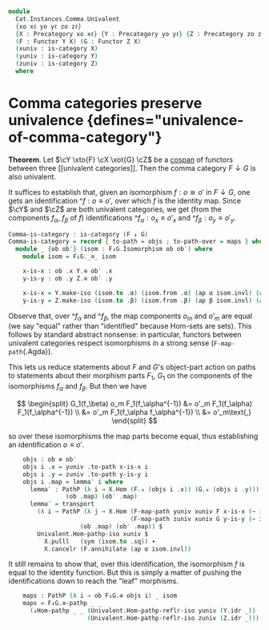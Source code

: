 <!--
```agda
open import Cat.Instances.Comma
open import Cat.Functor.Base
open import Cat.Prelude

import Cat.Functor.Reasoning as Func
import Cat.Reasoning
```
-->

```agda
module
  Cat.Instances.Comma.Univalent
  {xo xℓ yo yℓ zo zℓ}
  {X : Precategory xo xℓ} {Y : Precategory yo yℓ} {Z : Precategory zo zℓ}
  (F : Functor Y X) (G : Functor Z X)
  (xuniv : is-category X)
  (yuniv : is-category Y)
  (zuniv : is-category Z)
  where
```

<!--
```agda
private
  module X = Cat.Reasoning X
  module Y = Cat.Reasoning Y
  module Z = Cat.Reasoning Z
  module F = Func F
  module G = Func G
  module F↓G = Cat.Reasoning (F ↓ G)

open ↓Obj
open ↓Hom
```
-->

# Comma categories preserve univalence {defines="univalence-of-comma-category"}

**Theorem**. Let $\cY \xto{F} \cX \xot{G} \cZ$ be a [cospan] of
functors between three [[univalent categories]]. Then the comma category
$F \downarrow G$ is also univalent.

[cospan]: Cat.Instances.Shape.Cospan.html

It suffices to establish that, given an isomorphism $f : o \cong o'$ in
$F \downarrow G$, one gets an identification $\^f : o \equiv o'$, over
which $f$ is the identity map. Since $\cY$ and $\cZ$ are both
univalent categories, we get (from the components $f_\alpha$, $f_\beta$
of $f$) identifications $\^f_\alpha : o_x \equiv o'_x$ and $\^f_\beta :
o_y \equiv o'_y$.

```agda
Comma-is-category : is-category (F ↓ G)
Comma-is-category = record { to-path = objs ; to-path-over = maps } where
  module _ {ob ob′} (isom : F↓G.Isomorphism ob ob′) where
    module isom = F↓G._≅_ isom

    x-is-x : ob .x Y.≅ ob′ .x
    y-is-y : ob .y Z.≅ ob′ .y

    x-is-x = Y.make-iso (isom.to .α) (isom.from .α) (ap α isom.invl) (ap α isom.invr)
    y-is-y = Z.make-iso (isom.to .β) (isom.from .β) (ap β isom.invl) (ap β isom.invr)
```

Observe that, over $\^f_\alpha$ and $\^f_\beta$, the map components
$o_m$ and $o'_m$ are equal (we say "equal" rather than "identified"
because Hom-sets are sets). This follows by standard abstract nonsense:
in particular, functors between univalent categories respect
isomorphisms in a strong sense (`F-map-path`{.Agda}).

This lets us reduce statements about $F$ and $G$'s object-part action on
paths to statements about their morphism parts $F_1$, $G_1$ on the
components of the isomorphisms $f_\alpha$ and $f_\beta$. But then we
have

$$
\begin{split}
G_1(f_\beta) o_m F_1(f_\alpha^{-1}) &= o'_m F_1(f_\alpha) F_1(f_\alpha^{-1}) \\
  &= o'_m F_1(f_\alpha f_\alpha^{-1}) \\
  &= o'_m\text{,}
\end{split}
$$

so over these isomorphisms the map parts become equal, thus establishing
an identification $o \equiv o'$.

```agda
    objs : ob ≡ ob′
    objs i .x = yuniv .to-path x-is-x i
    objs i .y = zuniv .to-path y-is-y i
    objs i .map = lemma′ i where
      lemma′ : PathP (λ i → X.Hom (F.₀ (objs i .x)) (G.₀ (objs i .y)))
                (ob .map) (ob′ .map)
      lemma′ = transport
        (λ i → PathP (λ j → X.Hom (F-map-path yuniv xuniv F x-is-x (~ i) j)
                                  (F-map-path zuniv xuniv G y-is-y (~ i) j))
                    (ob .map) (ob′ .map)) $
        Univalent.Hom-pathp-iso xuniv $
          X.pulll   (sym (isom.to .sq)) ∙
          X.cancelr (F.annihilate (ap α isom.invl))
```

It still remains to show that, over this identification, the isomorphism
$f$ is equal to the identity function. But this is simply a matter of
pushing the identifications down to reach the "leaf" morphisms.

```agda
    maps : PathP (λ i → ob F↓G.≅ objs i) _ isom
    maps = F↓G.≅-pathp _ _
      (↓Hom-pathp _ _ (Univalent.Hom-pathp-reflr-iso yuniv (Y.idr _))
                      (Univalent.Hom-pathp-reflr-iso zuniv (Z.idr _)))
```
